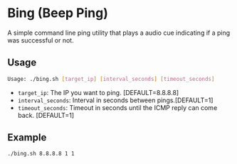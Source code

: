 # Bing (Beep Ping)

A simple command line ping utility that plays a audio cue indicating if a ping was successful or not. 

## Usage

```bash
Usage: ./bing.sh [target_ip] [interval_seconds] [timeout_seconds]
```

- `target_ip`: The IP you want to ping. [DEFAULT=8.8.8.8]
- `interval_seconds`: Interval in seconds between pings.[DEFAULT=1]
- `timeout_seconds`: Timeout in seconds until the ICMP reply can come back. [DEFAULT=1]

## Example

```bash
./bing.sh 8.8.8.8 1 1
```